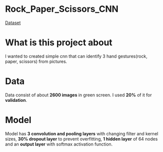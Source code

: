 # Rock_Paper_Scissors_CNN

[Dataset](https://www.kaggle.com/drgfreeman/rockpaperscissors)

# What is this project about
I wanted to created simple cnn that can identify 3 hand gestures(rock, paper, scissors) from pictures.

# Data
Data consist of about **2600 images** in green screen. I used **20%** of it for **validation**. 

# Model
Model has **3 convolution and pooling layers** with changing filter and kernel sizes, **30% dropout layer** to prevent overfitting, **1 hidden layer** of 64 nodes and an **output layer** with softmax activation function.




